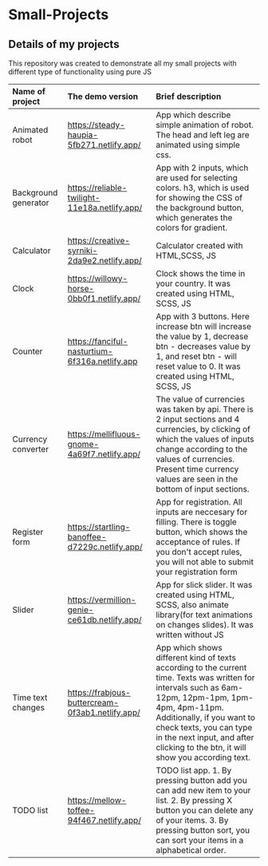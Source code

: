 # Small-Projects

## Details of my projects
This repository was created to demonstrate all my small projects with different type of functionality using pure JS 

| Name of project | The demo version | Brief description |
| :---         |     :---      |          :--- |
| Animated robot   | https://steady-haupia-5fb271.netlify.app/     | App which describe simple animation of robot. The head and left leg are animated using simple css.|
| Background generator     | https://reliable-twilight-11e18a.netlify.app/      |  App with 2 inputs, which are used for selecting colors. h3, which is used for showing the CSS of the background button, which generates the colors for gradient.   |
| Calculator   | https://creative-syrniki-2da9e2.netlify.app/     | Calculator created with HTML,SCSS, JS |
| Clock   | https://willowy-horse-0bb0f1.netlify.app/     | Clock shows the time in your country. It was created using HTML, SCSS, JS |
| Counter   | https://fanciful-nasturtium-6f316a.netlify.app     | App with 3 buttons. Here increase btn will increase the value by 1, decrease btn - decreases value by 1, and reset btn - will reset value to 0. It was created using HTML, SCSS, JS  |
| Currency converter   | https://mellifluous-gnome-4a69f7.netlify.app/     | The value of currencies was taken by api. There is 2 input sections and 4 currencies, by clicking of which the values of inputs change according to the values of currencies. Present time currency values are seen in the bottom of input sections. |
| Register form   | https://startling-banoffee-d7229c.netlify.app/     | App for registration. All inputs are neccesary for filling. There is toggle button, which shows the acceptance of rules. If you don't accept rules, you will not able to submit your registration form |
| Slider   | https://vermillion-genie-ce61db.netlify.app/     | App for slick slider. It was created using HTML, SCSS, also animate library(for text animations on changes slides). It was written without JS |
| Time text changes   | https://frabjous-buttercream-0f3ab1.netlify.app/     | App which shows different kind of texts according to the current time. Texts was written for intervals such as 6am-12pm, 12pm-1pm, 1pm-4pm, 4pm-11pm. Additionally, if you want to check texts, you can type in the next input, and after clicking to the btn, it will show you according text.|
| TODO list   | https://mellow-toffee-94f467.netlify.app/     | TODO list app. 1. By pressing button add you can add new item to your list. 2. By pressing X button you can delete any of your items. 3. By pressing button sort, you can sort your items in a alphabetical order. |
